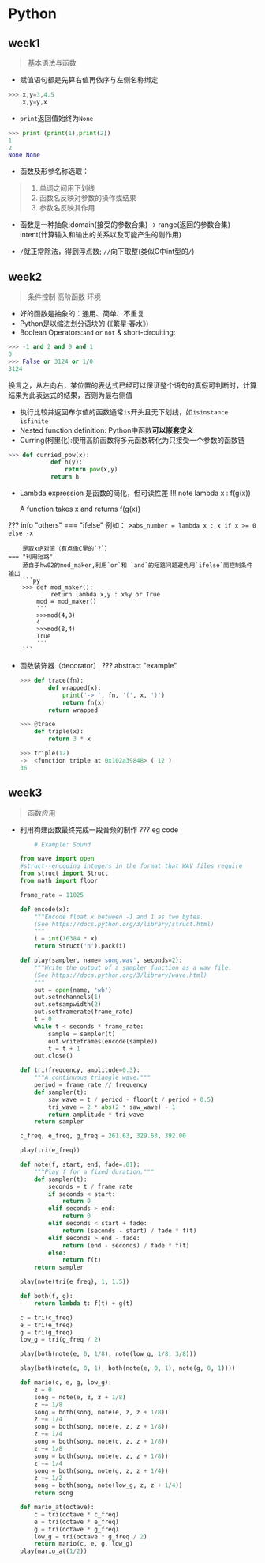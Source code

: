 # Python

## week1
> 基本语法与函数

+ 赋值语句都是先算右值再依序与左侧名称绑定
```py
>>> x,y=3,4.5
    x,y=y,x
```

+ `print`返回值始终为`None`
```py
>>> print (print(1),print(2))
1
2
None None
```

+ 函数及形参名称选取：
> 1. 单词之间用下划线
> 2. 函数名反映对参数的操作或结果
> 3. 参数名反映其作用

+ 函数是一种抽象:domain(接受的参数合集) → range(返回的参数合集) intent(计算输入和输出的关系以及可能产生的副作用)

+ `/`就正常除法，得到浮点数; `//`向下取整(类似C中int型的`/`)

## week2
> 条件控制 高阶函数 环境

+ 好的函数是抽象的：通用、简单、不重复
+ Python是以缩进划分语块的 (《繁星·春水》)
+ Boolean Operators:`and` `or` `not` & short-circuiting:
```py
>>> -1 and 2 and 0 and 1
0
>>> False or 3124 or 1/0
3124 
```
换言之，从左向右，某位置的表达式已经可以保证整个语句的真假可判断时，计算结果为此表达式的结果，否则为最右侧值
+ 执行比较并返回布尔值的函数通常`is`开头且无下划线，如`isinstance` `isfinite`
+ Nested function definition: Python中函数**可以嵌套定义**
+ Curring(柯里化):使用高阶函数将多元函数转化为只接受一个参数的函数链
```py
>>> def curried_pow(x):
            def h(y):
                return pow(x,y)
            return h
```
+ Lambda expression 是函数的简化，但可读性差
!!! note
    lambda    x : f(g(x))

    A function takes x and returns f(g(x))

??? info "others"
    === "ifelse"
        例如：
        >`abs_number = lambda x : x if x >= 0 else -x`

        是取x绝对值（有点像C里的`?`）
    === "利用短路"
        源自于hw02的mod_maker,利用`or`和 `and`的短路问题避免用`ifelse`而控制条件输出
        ```py
        >>> def mod_maker():
                return lambda x,y : x%y or True
            mod = mod_maker()
            '''
            >>>mod(4,8)
            4
            >>>mod(8,4)
            True
            '''
        ```


+ 函数装饰器（decorator）
??? abstract "example"
    ```py
    >>> def trace(fn):
            def wrapped(x):
                print('-> ', fn, '(', x, ')')
                return fn(x)
            return wrapped

    >>> @trace
        def triple(x):
            return 3 * x

    >>> triple(12)
    ->  <function triple at 0x102a39848> ( 12 )
    36
    ```
## week3 
> 函数应用
+ 利用构建函数最终完成一段音频的制作
??? eg code 
    ```py
        # Example: Sound

    from wave import open
    #struct--encoding integers in the format that WAV files require
    from struct import Struct
    from math import floor

    frame_rate = 11025

    def encode(x):
        """Encode float x between -1 and 1 as two bytes.
        (See https://docs.python.org/3/library/struct.html)
        """
        i = int(16384 * x)
        return Struct('h').pack(i)

    def play(sampler, name='song.wav', seconds=2):
        """Write the output of a sampler function as a wav file.
        (See https://docs.python.org/3/library/wave.html)
        """
        out = open(name, 'wb')
        out.setnchannels(1)
        out.setsampwidth(2)
        out.setframerate(frame_rate)
        t = 0
        while t < seconds * frame_rate:
            sample = sampler(t)
            out.writeframes(encode(sample))
            t = t + 1
        out.close()

    def tri(frequency, amplitude=0.3):
        """A continuous triangle wave."""
        period = frame_rate // frequency
        def sampler(t):
            saw_wave = t / period - floor(t / period + 0.5)
            tri_wave = 2 * abs(2 * saw_wave) - 1
            return amplitude * tri_wave
        return sampler

    c_freq, e_freq, g_freq = 261.63, 329.63, 392.00

    play(tri(e_freq))

    def note(f, start, end, fade=.01):
        """Play f for a fixed duration."""
        def sampler(t):
            seconds = t / frame_rate
            if seconds < start:
                return 0
            elif seconds > end:
                return 0
            elif seconds < start + fade:
                return (seconds - start) / fade * f(t)
            elif seconds > end - fade:
                return (end - seconds) / fade * f(t)
            else:
                return f(t)
        return sampler

    play(note(tri(e_freq), 1, 1.5))

    def both(f, g):
        return lambda t: f(t) + g(t)

    c = tri(c_freq)
    e = tri(e_freq)
    g = tri(g_freq)
    low_g = tri(g_freq / 2)

    play(both(note(e, 0, 1/8), note(low_g, 1/8, 3/8)))

    play(both(note(c, 0, 1), both(note(e, 0, 1), note(g, 0, 1))))

    def mario(c, e, g, low_g):
        z = 0
        song = note(e, z, z + 1/8)
        z += 1/8
        song = both(song, note(e, z, z + 1/8))
        z += 1/4
        song = both(song, note(e, z, z + 1/8))
        z += 1/4
        song = both(song, note(c, z, z + 1/8))
        z += 1/8
        song = both(song, note(e, z, z + 1/8))
        z += 1/4
        song = both(song, note(g, z, z + 1/4))
        z += 1/2
        song = both(song, note(low_g, z, z + 1/4))
        return song

    def mario_at(octave):
        c = tri(octave * c_freq)
        e = tri(octave * e_freq)
        g = tri(octave * g_freq)
        low_g = tri(octave * g_freq / 2)
        return mario(c, e, g, low_g)
    play(mario_at(1/2))
    ```



